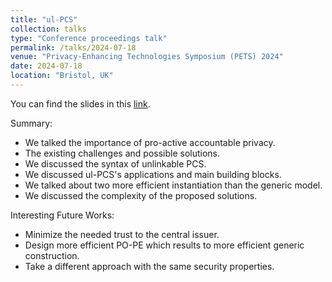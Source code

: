```yaml
---
title: "ul-PCS"
collection: talks
type: "Conference proceedings talk"
permalink: /talks/2024-07-18
venue: "Privacy-Enhancing Technologies Symposium (PETS) 2024"
date: 2024-07-18
location: "Bristol, UK"
---
```


You can find the slides in this <a class="artifact-link" target="_blank" href="{{ base_path }}/files/ulPCS_PETS.pdf">link</a>.



<p>Summary:</p>

<ul>
  <li>We talked the importance of pro-active accountable privacy.</li>
  <li>The existing challenges and possible solutions.</li>
  <li>We discussed the syntax of unlinkable PCS.</li>
  <li>We discussed ul-PCS's applications and main building blocks.</li>
  <li>We talked about two more efficient instantiation than the generic model.</li>
  <li>We discussed the complexity of the proposed solutions.</li>
</ul>

<p>Interesting Future Works:</p>


<ul>
  <li>Minimize the needed trust to the central issuer.</li>
  <li>Design more efficient PO-PE which results to more efficient generic construction.</li>
  <li>Take a different approach with the same security properties.</li>
</ul>



